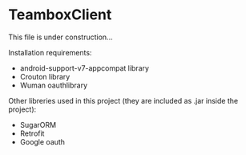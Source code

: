TeamboxClient
==============

This file is under construction...

Installation requirements:
  * android-support-v7-appcompat library
  * Crouton library
  * Wuman oauthlibrary
  
Other libreries used in this project (they are included as .jar inside the project):
  * SugarORM
  * Retrofit
  * Google oauth

